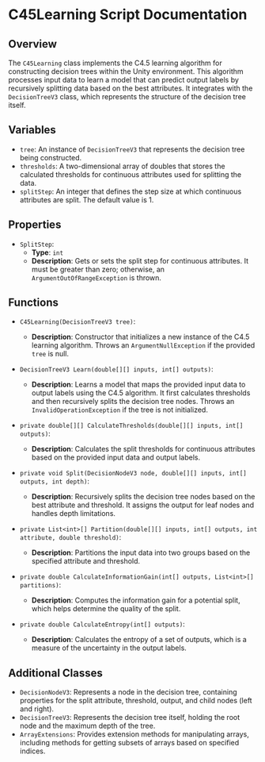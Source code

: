 # C45Learning Script Documentation

## Overview
The `C45Learning` class implements the C4.5 learning algorithm for constructing decision trees within the Unity environment. This algorithm processes input data to learn a model that can predict output labels by recursively splitting data based on the best attributes. It integrates with the `DecisionTreeV3` class, which represents the structure of the decision tree itself.

## Variables
- `tree`: An instance of `DecisionTreeV3` that represents the decision tree being constructed.
- `thresholds`: A two-dimensional array of doubles that stores the calculated thresholds for continuous attributes used for splitting the data.
- `splitStep`: An integer that defines the step size at which continuous attributes are split. The default value is 1.

## Properties
- `SplitStep`: 
  - **Type**: `int`
  - **Description**: Gets or sets the split step for continuous attributes. It must be greater than zero; otherwise, an `ArgumentOutOfRangeException` is thrown.

## Functions
- `C45Learning(DecisionTreeV3 tree)`: 
  - **Description**: Constructor that initializes a new instance of the C4.5 learning algorithm. Throws an `ArgumentNullException` if the provided `tree` is null.

- `DecisionTreeV3 Learn(double[][] inputs, int[] outputs)`: 
  - **Description**: Learns a model that maps the provided input data to output labels using the C4.5 algorithm. It first calculates thresholds and then recursively splits the decision tree nodes. Throws an `InvalidOperationException` if the tree is not initialized.

- `private double[][] CalculateThresholds(double[][] inputs, int[] outputs)`: 
  - **Description**: Calculates the split thresholds for continuous attributes based on the provided input data and output labels.

- `private void Split(DecisionNodeV3 node, double[][] inputs, int[] outputs, int depth)`: 
  - **Description**: Recursively splits the decision tree nodes based on the best attribute and threshold. It assigns the output for leaf nodes and handles depth limitations.

- `private List<int>[] Partition(double[][] inputs, int[] outputs, int attribute, double threshold)`: 
  - **Description**: Partitions the input data into two groups based on the specified attribute and threshold.

- `private double CalculateInformationGain(int[] outputs, List<int>[] partitions)`: 
  - **Description**: Computes the information gain for a potential split, which helps determine the quality of the split.

- `private double CalculateEntropy(int[] outputs)`: 
  - **Description**: Calculates the entropy of a set of outputs, which is a measure of the uncertainty in the output labels.

## Additional Classes
- `DecisionNodeV3`: Represents a node in the decision tree, containing properties for the split attribute, threshold, output, and child nodes (left and right).
- `DecisionTreeV3`: Represents the decision tree itself, holding the root node and the maximum depth of the tree.
- `ArrayExtensions`: Provides extension methods for manipulating arrays, including methods for getting subsets of arrays based on specified indices.